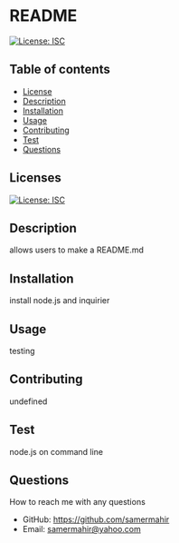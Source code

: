 # README

  [![License: ISC](https://img.shields.io/badge/License-ISC-blue.svg)](https://opensource.org/licenses/ISC)

  ## Table of contents
  * [License](#license)
  * [Description](#description)
  * [Installation](#installation)
  * [Usage](#usage)
  * [Contributing](#contributing)
  * [Test](#test)
  * [Questions](#questions)

  ## Licenses
  [![License: ISC](https://img.shields.io/badge/License-ISC-blue.svg)](https://opensource.org/licenses/ISC)

  ## Description
  allows users to make a README.md

  ## Installation
  install node.js and inquirier

  ## Usage
  testing

  ## Contributing
  undefined

  ## Test
  node.js on command line

  ## Questions
  How to reach me with any questions
  * GitHub: https://github.com/samermahir
  * Email: samermahir@yahoo.com


